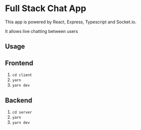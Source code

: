 # Full Stack Chat App

This app is powered by React, Express, Typescript and Socket.io.

It allows live chatting between users

## Usage

## Frontend

1. `cd client`
1. `yarn`
1. `yarn dev`

## Backend

1. `cd server`
1. `yarn`
1. `yarn dev`

